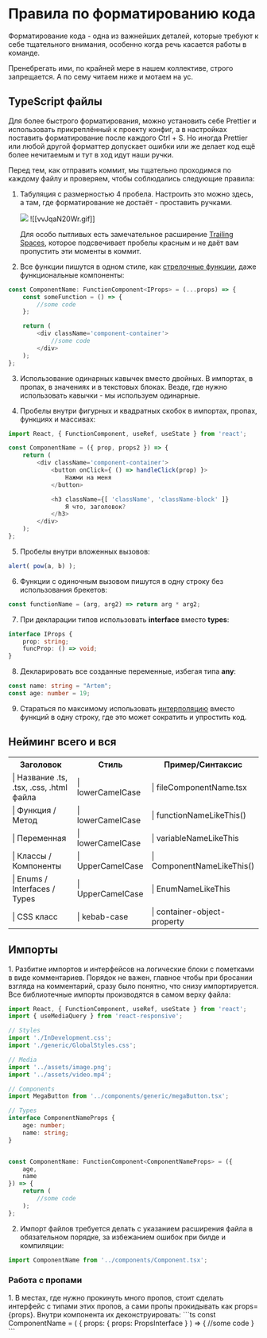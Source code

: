 <h1>Правила по форматированию кода</h1>
Форматирование кода - одна из важнейших деталей, которые требуют к себе тщательного внимания, особенно когда речь касается работы в команде.

Пренебрегать ими, по крайней мере в нашем коллективе, строго запрещается. А по сему читаем ниже и мотаем на ус.


<h2>TypeScript файлы</h2>
Для более быстрого форматирования, можно установить себе Prettier и использовать прикреплённый к проекту конфиг, а в настройках поставить форматирование после каждого Ctrl + S. Но иногда Prettier или любой другой форматтер допускает ошибки или же делает код ещё более нечитаемым и тут в ход идут наши ручки. 

Перед тем, как отправить коммит, мы тщательно проходимся по каждому файлу и проверяем, чтобы соблюдались следующие правила:

1. Табуляция с размерностью 4 пробела. Настроить это можно здесь, а там, где форматирование не достаёт - проставить ручками.

   ![](https://github.com/Fractal-Web/Fractal-Web-Documentations/blob/84e165a78a3caf82cd975332efae2aefa4ea859a/Media/Formatting_code_rules/vvJqaN20Wr.gif)
   ![[vvJqaN20Wr.gif]]

   Для особо пытливых есть замечательное расширение <a href="https://marketplace.visualstudio.com/items?itemName=shardulm94.trailing-spaces">Trailing Spaces</a>, которое подсвечивает пробелы красным и не даёт вам пропустить эти моменты в коммит.


2. Все функции пишутся в одном стиле, как <a href="https://learn.javascript.ru/arrow-functions-basics">стрелочные функции</a>, даже функциональные компоненты:

```ts
const ComponentName: FunctionComponent<IProps> = (...props) => {
	const someFunction = () => {
		//some code
	};

	return (
		<div className='component-container'>
			//some code
		</div>
	);
};
```



3. Использование одинарных кавычек вместо двойных. В импортах, в пропах, в значениях и в текстовых блоках. Везде, где нужно использовать кавычки - мы используем одинарные.


4. Пробелы внутри фигурных и квадратных скобок в импортах, пропах, функциях и массивах:

```ts
import React, { FunctionComponent, useRef, useState } from 'react';

const ComponentName = ({ prop, props2 }) => {
	return (
		<div className='component-container'>
			<button onClick={ () => handleClick(prop) }>
				Нажми на меня
			</button>

			<h3 className={[ 'className', 'className-block' ]}
				Я что, заголовок?
			</h3>
		</div>
	);
};
```


5. Пробелы внутри вложенных вызовов:

```ts
alert( pow(a, b) );
```


6. Функции с одиночным вызовом пишутся в одну строку без использования брекетов:

```ts
const functionName = (arg, arg2) => return arg * arg2;
```


7. При декларации типов использовать <b>interface</b> вместо <b>types</b>:

```ts
interface IProps {
	prop: string;
	funcProp: () => void;
}
```


8. Декларировать все созданные переменные, избегая типа <b>any</b>:

```ts
const name: string = "Artem";
const age: number = 19;
```


9. Стараться по максимому использовать <a href="https://developer.mozilla.org/ru/docs/Web/JavaScript/Reference/Template_literals">интерполяцию</a> вместо функций в одну строку, где это может сократить и упростить код.

<h2>Нейминг всего и вся</h2>
<table>
<tr><th>Заголовок</th> <th>Стиль</th> <th>Пример/Синтаксис</th></tr>
<tr><td>| Название .ts, .tsx, .css, .html файла</td> <td>| lowerCamelCase</td> <td>| fileComponentName.tsx</td></tr>
<tr><td>| Функция / Метод</td> <td>| lowerCamelCase</td> <td>| functionNameLikeThis()</td></tr>
<tr><td>| Переменная</td> <td>| lowerCamelCase</td> <td>| variableNameLikeThis</td></tr>
<tr><td>| Классы / Компоненты</td> <td>| UpperCamelCase</td> <td>| ComponentNameLikeThis()</td></tr>
<tr><td>| Enums / Interfaces / Types</td> <td>| UpperCamelCase</td> <td>| EnumNameLikeThis</td></tr>
<tr><td>| CSS класс</td> <td>| kebab-case</td> <td>| container-object-property</td></tr>
</table>


<h2>Импорты</h2>
1. Разбитие импортов и интерфейсов на логические блоки с пометками в виде комментариев. Порядок не важен, главное чтобы при бросании взгляда на комментарий, сразу было понятно, что снизу импортируется. Все библиотечные импорты производятся в самом верху файла:

```ts
import React, { FunctionComponent, useRef, useState } from 'react';
import { useMediaQuery } from 'react-responsive';

// Styles
import './InDevelopment.css';
import './generic/GlobalStyles.css';

// Media
import '../assets/image.png';
import '../assets/video.mp4';

// Components
import MegaButton from '../components/generic/megaButton.tsx';

// Types
interface ComponentNameProps {
	age: number;
	name: string;
}


const ComponentName: FunctionComponent<ComponentNameProps> = ({
	age,
	name
}) => {
	return (
		//some code
	);
};
```

2. Импорт файлов требуется делать с указанием расширения файла в обязательном порядке, за избежанием ошибок при билде и компиляции:

```ts
import ComponentName from '../components/Component.tsx';
```


<h3>Работа с пропами</h3>
1. В местах, где нужно прокинуть много пропов, стоит сделать интерфейс с типами этих пропов, а сами пропы прокидывать как props={props}.
   Внутри компонента их деконструировать:
```ts
const ComponentName = ( { props: { props: PropsInterface } ) => {
	//some code
}
```